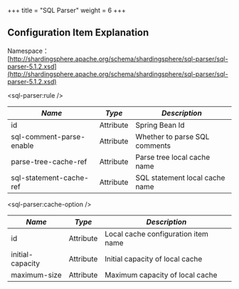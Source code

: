 +++
title = "SQL Parser"
weight = 6
+++

## Configuration Item Explanation

Namespace：[http://shardingsphere.apache.org/schema/shardingsphere/sql-parser/sql-parser-5.1.2.xsd](http://shardingsphere.apache.org/schema/shardingsphere/sql-parser/sql-parser-5.1.2.xsd)

\<sql-parser:rule />

| *Name*                   | *Type*    | *Description*           |
|--------------------------|-----------|----------------|
| id                       | Attribute | Spring Bean Id |
| sql-comment-parse-enable | Attribute | Whether to parse SQL comments    |
| parse-tree-cache-ref     | Attribute | Parse tree local cache name      |
| sql-statement-cache-ref  | Attribute | SQL statement local cache name   |

\<sql-parser:cache-option />

| *Name*                        | *Type* | *Description*               |
|-----------------------------| ----- |--------------------|
| id                          | Attribute  | Local cache configuration item name          |
| initial-capacity            | Attribute  | Initial capacity of local cache           |
| maximum-size                | Attribute  | Maximum capacity of local cache             |
